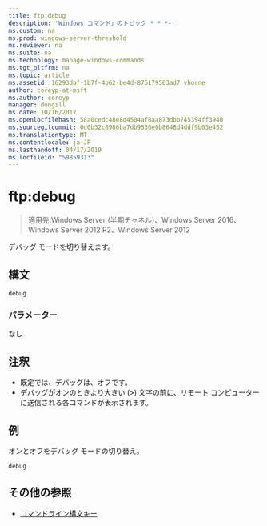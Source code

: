 ```yaml
---
title: ftp:debug
description: 'Windows コマンド」のトピック * * *- '
ms.custom: na
ms.prod: windows-server-threshold
ms.reviewer: na
ms.suite: na
ms.technology: manage-windows-commands
ms.tgt_pltfrm: na
ms.topic: article
ms.assetid: 16293dbf-1b7f-4b62-be4d-876179563ad7 vhorne
author: coreyp-at-msft
ms.author: coreyp
manager: dongill
ms.date: 10/16/2017
ms.openlocfilehash: 58a0cedc48e8d4504af8aa873dbb745394ff3940
ms.sourcegitcommit: 0d0b32c8986ba7db9536e0b8648d4ddf9b03e452
ms.translationtype: MT
ms.contentlocale: ja-JP
ms.lasthandoff: 04/17/2019
ms.locfileid: "59859313"
---
```

# <a name="ftpdebug"></a>ftp:debug

>適用先:Windows Server (半期チャネル)、Windows Server 2016、Windows Server 2012 R2、Windows Server 2012

デバッグ モードを切り替えます。   
## <a name="syntax"></a>構文  
```  
debug  
```  
### <a name="parameters"></a>パラメーター  
なし  
## <a name="remarks"></a>注釈  
-   既定では、デバッグは、オフです。  
-   デバッグがオンのときより大きい (>) 文字の前に、リモート コンピューターに送信される各コマンドが表示されます。  
## <a name="BKMK_Examples"></a>例  
オンとオフをデバッグ モードの切り替え。  
```  
debug  
```  
## <a name="additional-references"></a>その他の参照  
-   [コマンドライン構文キー](command-line-syntax-key.md)  
